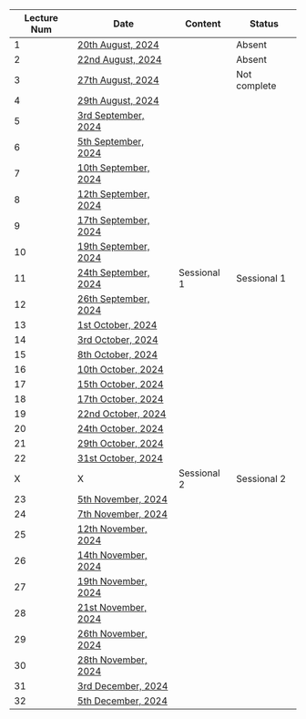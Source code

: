 | Lecture Num | Date                                                                                            | Content     | Status       |
| ----------- | ----------------------------------------------------------------------------------------------- | ----------- | ------------ |
| 1           | [20th August, 2024](Blockchain/Class%20Notes/1%20-%20Blockchain%2020th%20August,%202024)        |             | Absent       |
| 2           | [22nd August, 2024](Blockchain/Class%20Notes/2%20-%20Blockchain%2022nd%20August,%202024)        |             | Absent       |
| 3           | [27th August, 2024](Blockchain/Class%20Notes/3%20-%20Blockchain%2027th%20August,%202024)        |             | Not complete | 
| 4           | [29th August, 2024](Blockchain/Class%20Notes/4%20-%20Blockchain%2029th%20August,%202024)        |             |              |
| 5           | [3rd September, 2024](Blockchain/Class%20Notes/5%20-%20Blockchain%203rd%20September,%202024)    |             |              |
| 6           | [5th September, 2024](Blockchain/Class%20Notes/6%20-%20Blockchain%205th%20September,%202024)    |             |              |
| 7           | [10th September, 2024](Blockchain/Class%20Notes/7%20-%20Blockchain%2010th%20September,%202024)  |             |              |
| 8           | [12th September, 2024](Blockchain/Class%20Notes/8%20-%20Blockchain%2012th%20September,%202024)  |             |              |
| 9           | [17th September, 2024](Blockchain/Class%20Notes/9%20-%20Blockchain%2017th%20September,%202024)  |             |              |
| 10          | [19th September, 2024](Blockchain/Class%20Notes/10%20-%20Blockchain%2019th%20September,%202024) |             |              |
| 11          | [24th September, 2024](Blockchain/Class%20Notes/11%20-%20Blockchain%2024th%20September,%202024) | Sessional 1 | Sessional 1  |
| 12          | [26th September, 2024](Blockchain/Class%20Notes/12%20-%20Blockchain%2026th%20September,%202024) |             |              |
| 13          | [1st October, 2024](Blockchain/Class%20Notes/13%20-%20Blockchain%201st%20October,%202024)       |             |              |
| 14          | [3rd October, 2024](Blockchain/Class%20Notes/14%20-%20Blockchain%203rd%20October,%202024)       |             |              |
| 15          | [8th October, 2024](Blockchain/Class%20Notes/15%20-%20Blockchain%208th%20October,%202024)       |             |              |
| 16          | [10th October, 2024](Blockchain/Class%20Notes/16%20-%20Blockchain%2010th%20October,%202024)     |             |              |
| 17          | [15th October, 2024](Blockchain/Class%20Notes/17%20-%20Blockchain%2015th%20October,%202024)     |             |              |
| 18          | [17th October, 2024](Blockchain/Class%20Notes/18%20-%20Blockchain%2017th%20October,%202024)     |             |              |
| 19          | [22nd October, 2024](Blockchain/Class%20Notes/19%20-%20Blockchain%2022nd%20October,%202024)     |             |              |
| 20          | [24th October, 2024](Blockchain/Class%20Notes/20%20-%20Blockchain%2024th%20October,%202024)     |             |              |
| 21          | [29th October, 2024](Blockchain/Class%20Notes/21%20-%20Blockchain%2029th%20October,%202024)     |             |              |
| 22          | [31st October, 2024](Blockchain/Class%20Notes/22%20-%20Blockchain%2031st%20October,%202024)     |             |              |
| X           | X                                                                                               | Sessional 2 | Sessional 2  |
| 23          | [5th November, 2024](Blockchain/Class%20Notes/23%20-%20Blockchain%205th%20November,%202024)     |             |              |
| 24          | [7th November, 2024](Blockchain/Class%20Notes/24%20-%20Blockchain%207th%20November,%202024)     |             |              |
| 25          | [12th November, 2024](Blockchain/Class%20Notes/25%20-%20Blockchain%2012th%20November,%202024)   |             |              |
| 26          | [14th November, 2024](Blockchain/Class%20Notes/26%20-%20Blockchain%2014th%20November,%202024)   |             |              |
| 27          | [19th November, 2024](Blockchain/Class%20Notes/27%20-%20Blockchain%2019th%20November,%202024)   |             |              |
| 28          | [21st November, 2024](Blockchain/Class%20Notes/28%20-%20Blockchain%2021st%20November,%202024)   |             |              |
| 29          | [26th November, 2024](Blockchain/Class%20Notes/29%20-%20Blockchain%2026th%20November,%202024)   |             |              |
| 30          | [28th November, 2024](Blockchain/Class%20Notes/30%20-%20Blockchain%2028th%20November,%202024)   |             |              |
| 31          | [3rd December, 2024](Blockchain/Class%20Notes/31%20-%20Blockchain%203rd%20December,%202024)     |             |              |
| 32          | [5th December, 2024](Blockchain/Class%20Notes/32%20-%20Blockchain%205th%20December,%202024)     |             |              |